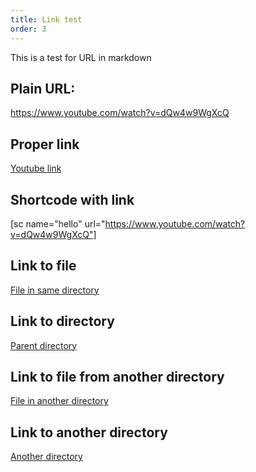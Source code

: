 ```yaml
---
title: Link test
order: 3
---
```


This is a test for URL in markdown

## Plain URL:

https://www.youtube.com/watch?v=dQw4w9WgXcQ

## Proper link

[Youtube link](https://www.youtube.com/watch?v=dQw4w9WgXcQ)

## Shortcode with link

[sc name="hello" url="https://www.youtube.com/watch?v=dQw4w9WgXcQ"]

## Link to file

[File in same directory](./shortcode-test.md)

## Link to directory

[Parent directory](./)

## Link to file from another directory

[File in another directory](../dir2/my-article.md)

## Link to another directory

[Another directory](../dir1)
